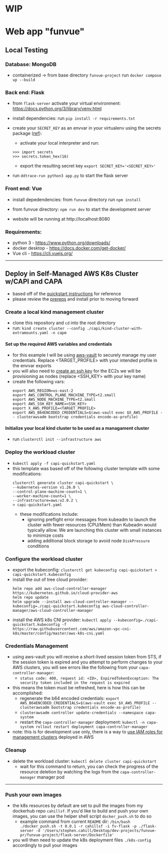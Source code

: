 # WIP
# Web app "funvue"


## Local Testing

### Database: MongoDB
* containerized -> from base directory `funvue-project` run `docker compose up --build`

### Back end: Flask
* from `flask-server` activate your virtual environment: https://docs.python.org/3/library/venv.html

* install dependencies: run `pip install -r requirements.txt` 

* create your `SECRET_KEY` as an envvar in your virtualenv using the secrets package ([ref](https://www.bacancytechnology.com/blog/flask-jwt-authentication)):
  - activate your local interpreter and run:
  ```
  >>> import secrets
  >>> secrets.token_hex(16)
  ```
  - export the resulting secret key `export SECRET_KEY='<SECRET_KEY>'`



* run `ddtrace-run python3 app.py` to start the flask server

### Front end: Vue
* install depedendencies: from `funvue` directory run `npm install`

* from funvue directory: `npm run dev` to start the development server

* website will be running at http://localhost:8080

### Requirements: 
* python 3 - https://www.python.org/downloads/
* docker desktop - https://docs.docker.com/get-docker/
* Vue cli - https://cli.vuejs.org/

--- 
## Deploy in Self-Managed AWS K8s Cluster w/CAPI and CAPA
- based off of the [quickstart instructions](https://cluster-api.sigs.k8s.io/user/quick-start.html) for reference
- please review the [prereqs](https://cluster-api.sigs.k8s.io/user/quick-start.html#common-prerequisites) and install prior to moving forward 

### Create a local kind management cluster
- clone this repository and `cd` into the root directory
- run: `kind create cluster --config ./capi/kind-cluster-with-extramounts.yaml -n capm`

#### Set up the required AWS variables and credentials
- for this example I will be using [aws-vault](https://github.com/99designs/aws-vault) to securely manage my user credentials.  Replace <TARGET_PROFILE> with your intended profile in the envvar exports
- you will also need to [create an ssh key](https://cluster-api-aws.sigs.k8s.io/topics/using-clusterawsadm-to-fulfill-prerequisites.html#create-a-new-key-pair) for the EC2s we will be provisioning as nodes (replace <SSH_KEY> with your key name)
- create the following vars:
  ```
  export AWS_REGION=us-east-2
  export AWS_CONTROL_PLANE_MACHINE_TYPE=t2.small
  export AWS_NODE_MACHINE_TYPE=t2.small
  export AWS_SSH_KEY_NAME=<SSH_KEY>
  export X_AWS_PROFILE=<TARGET_PROFILE>
  export AWS_B64ENCODED_CREDENTIALS=$(aws-vault exec $X_AWS_PROFILE -- clusterawsadm bootstrap credentials encode-as-profile)
  ```

#### Initialize your local kind cluster to be used as a managament cluster
- run `clusterctl init --infrastructure aws`

### Deploy the workload cluster
- `kubectl apply -f capi-quickstart.yaml`
- this template was based off of the following cluster template with some modifications:
  ```
  clusterctl generate cluster capi-quickstart \
  --kubernetes-version v1.26.0 \
  --control-plane-machine-count=1 \
  --worker-machine-count=1 \
  --infrastructure=aws:v2.0.2 \
  > capi-quickstart.yaml
  ```
  - these modifications include:
    - ignoring preflight error messages from kubeadm to launch the cluster with fewer resources (CPU/Mem) than Kubeadm would typically allow.  We are launching this cluster with small instances to minimize costs
    - adding additional block storage to avoid node `DiskPressure` conditions

### Configure the workload cluster
- export the kubeconfig: `clusterctl get kubeconfig capi-quickstart > capi-quickstart.kubeconfig`
- install the out of tree cloud provider:
  ```
  helm repo add aws-cloud-controller-manager https://kubernetes.github.io/cloud-provider-aws
  helm repo update
  helm upgrade --install aws-cloud-controller-manager --kubeconfig=./capi-quickstart.kubeconfig aws-cloud-controller-manager/aws-cloud-controller-manager
  ```
- install the AWS k8s CNI provider: `kubectl apply --kubeconfig=./capi-quickstart.kubeconfig -f https://raw.githubusercontent.com/aws/amazon-vpc-cni-k8s/master/config/master/aws-k8s-cni.yaml`

### Credentials Management
- using aws-vault you will receive a short-lived session token from STS, if the session token is expired and you attempt to perform changes to your AWS clusters, you will see errors like the following from your `capa-controller-manager`:
  - `status code: 400, request id: <ID>, ExpiredTokenException: The security token included in the request is expired`
- this means the token must be refreshed, here is how this can be accomplished:
  - regenerate the b64 encoded credentials: `export AWS_B64ENCODED_CREDENTIALS=$(aws-vault exec $X_AWS_PROFILE -- clusterawsadm bootstrap credentials encode-as-profile)`
  - `clusterawsadm controller update-credentials --namespace capa-system `
  - restart the `capa-controller-manager` deployment: `kubectl -n capa-system rollout restart deployment capa-controller-manager`
- note: this is for development use only, there is a way to [use IAM roles for management clusters](https://cluster-api-aws.sigs.k8s.io/topics/using-iam-roles-in-mgmt-cluster.html?highlight=credentials%20managemen#using-iam-roles-in-management-cluster-instead-of-aws-credentials) deployed in AWS

### Cleanup
- delete the workload cluster: `kubectl delete cluster capi-quickstart`
  - wait for this command to return, you can check the progress of the resource deletion by watching the logs from the `capa-controller-manager` manager pod
---
### Push your own images
- the k8s resources by default are set to pull the images from my dockerhub repo `cahillsf`.  If you'd like to build and push your own images, you can use the helper shell script `docker_push.sh` to do so
  - example command from current `README` dir: `/bin/bash ./docker_push.sh -t 0.0.1 -r cahillsf -i fv-flask -p ./flask-server -d '/Users/stephen.cahill/Desktop/dev-projects/funvue-pr/funvue-project/flask-server/Dockerfile'`
- you will then need to update the k8s deployment files `./k8s-config` accordingly to pull your images